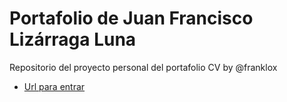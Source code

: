 # Portafolio de Juan Francisco Lizárraga Luna

Repositorio del proyecto personal del portafolio CV by @franklox

- [Url para entrar](https://mcfranklox17.github.io/portafolio-jfll/portafolio)